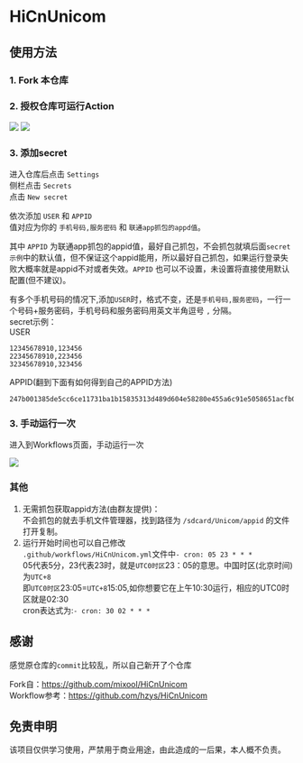 # HiCnUnicom

## 使用方法

### 1. Fork 本仓库


### 2. 授权仓库可运行Action

![](https://github.com/peng4740/HiCnUnicom/raw/master/assets/actions1.png)
![](https://github.com/peng4740/HiCnUnicom/raw/master/assets/actions2.png)


### 3. 添加secret
进入仓库后点击 `Settings`  
侧栏点击 `Secrets`  
点击 `New secret`  

依次添加 `USER` 和 `APPID`  
值对应为你的 `手机号码,服务密码` 和 `联通app抓包的appd值`。 

其中 `APPID` 为联通app抓包的appid值，最好自己抓包，不会抓包就填后面```secret示例```中的默认值，但不保证这个appid能用，所以最好自己抓包，如果运行登录失败大概率就是appid不对或者失效。`APPID` 也可以不设置，未设置将直接使用默认配置(但不建议)。  

有多个手机号码的情况下,添加`USER`时，格式不变，还是`手机号码,服务密码`，一行一个号码+服务密码，手机号码和服务密码用英文半角逗号 `,` 分隔。  
secret示例：  
USER  
```
12345678910,123456
22345678910,223456
32345678910,323456
```
APPID(翻到下面有如何得到自己的APPID方法)  
```
247b001385de5cc6ce11731ba1b15835313d489d604e58280e455a6c91e5058651acfb0f0b77029c2372659c319e02645b54c0acc367e692ab24a546b83c302d
```


### 3. 手动运行一次
进入到Workflows页面，手动运行一次  

![](https://github.com/peng4740/HiCnUnicom/raw/master/assets/actions3.png)

### 其他

1. 无需抓包获取appid方法(由群友提供)：  
不会抓包的就去手机文件管理器，找到路径为 `/sdcard/Unicom/appid` 的文件打开复制。  
2. 运行开始时间也可以自己修改  
`.github/workflows/HiCnUnicom.yml`文件中`- cron: 05 23 * * *`  
05代表5分，23代表23时，就是`UTC0时区`23：05的意思。中国时区(北京时间)为`UTC+8`  
即`UTC0时区`23:05=`UTC+8`15:05,如你想要它在上午10:30运行，相应的UTC0时区就是02:30  
cron表达式为:`- cron: 30 02 * * *`  

## 感谢
感觉原仓库的`commit`比较乱，所以自己新开了个仓库  

Fork自：https://github.com/mixool/HiCnUnicom  
Workflow参考：https://github.com/hzys/HiCnUnicom  

## 免责申明
    
该项目仅供学习使用，严禁用于商业用途，由此造成的一后果，本人概不负责。
